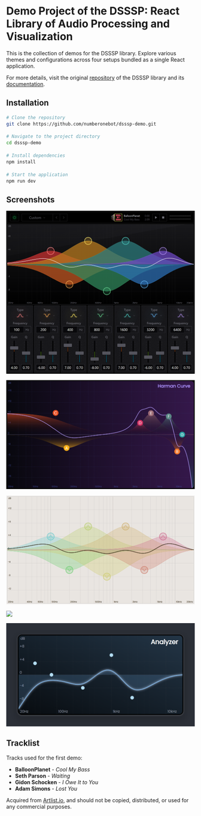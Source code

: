 # Demo Project of the DSSSP: React Library of Audio Processing and Visualization

This is the collection of demos for the DSSSP library. Explore various themes and configurations across four setups bundled as a single React application.

For more details, visit the original [repository](https://github.com/numberonebot/dsssp) of the DSSSP library and its [documentation](https://dsssp.io/docs).

## Installation

```bash
# Clone the repository
git clone https://github.com/numberonebot/dsssp-demo.git

# Navigate to the project directory
cd dsssp-demo

# Install dependencies
npm install

# Start the application
npm run dev
```

## Screenshots

![](src/assets/screens/App.png)

![](src/assets/screens/Demo2.png)

![](src/assets/screens/Demo3.png)

![](src/assets/screens/Demo4_0.5x.gif)

![](src/assets/screens/Demo5.png)

## Tracklist

Tracks used for the first demo:

- **BalloonPlanet** - _Cool My Bass_
- **Seth Parson** - _Waiting_
- **Gidon Schocken** - _I Owe It to You_
- **Adam Simons** - _Lost You_

Acquired from [Artlist.io](https://artlist.io), and should not be copied, distributed, or used for any commercial purposes.
